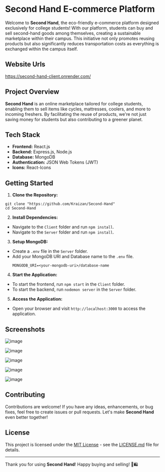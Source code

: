 # Second Hand E-commerce Platform

Welcome to **Second Hand**, the eco-friendly e-commerce platform designed exclusively for college students! With our platform, students can buy and sell second-hand goods among themselves, creating a sustainable marketplace within their campus. This initiative not only promotes reusing products but also significantly reduces transportation costs as everything is exchanged within the campus itself.

## Website Urls

https://second-hand-client.onrender.com/

## Project Overview

**Second Hand** is an online marketplace tailored for college students, enabling them to sell items like cycles, mattresses, coolers, and more to incoming freshers. By facilitating the reuse of products, we're not just saving money for students but also contributing to a greener planet.

## Tech Stack

- **Frontend:** React.js
- **Backend:** Express.js, Node.js
- **Database:** MongoDB
- **Authentication:** JSON Web Tokens (JWT)
- **Icons:** React-Icons

## Getting Started

1. **Clone the Repository:**

```
git clone "https://github.com/Kraizan/Second-Hand"
cd Second-Hand
```

2. **Install Dependencies:**

- Navigate to the `Client` folder and run `npm install`.
- Navigate to the `Server` folder and run `npm install`.

3. **Setup MongoDB:**

- Create a `.env` file in the `Server` folder.
- Add your MongoDB URI and Database name to the `.env` file.
  ```
  MONGODB_URI=<your-mongodb-uri>/database-name
  ```

4. **Start the Application:**

- To start the frontend, run `npm start` in the `Client` folder.
- To start the backend, run `nodemon server` in the `Server` folder.

5. **Access the Application:**

- Open your browser and visit `http://localhost:3000` to access the application.

## Screenshots

![image](https://github.com/Kraizan/Second-Hand/assets/63310123/e9d4bb64-d5aa-4075-af9c-de6970bd7c08)

![image](https://github.com/Kraizan/Second-Hand/assets/63310123/9c07f1b6-6650-4004-9b78-5340d0f94099)

![image](https://github.com/Kraizan/Second-Hand/assets/63310123/413441d1-5bdb-4ceb-b9fd-52aadd71c13a)

![image](https://github.com/Kraizan/Second-Hand/assets/63310123/20d224e3-ad00-46c6-b0da-3376e410b635)

![image](https://github.com/Kraizan/Second-Hand/assets/63310123/15572d2d-7777-485c-9fa8-df913ca80894)

## Contributing

Contributions are welcome! If you have any ideas, enhancements, or bug fixes, feel free to create issues or pull requests. Let's make **Second Hand** even better together!

## License

This project is licensed under the [MIT License](LICENSE.md) - see the [LICENSE.md](LICENSE.md) file for details.

---

Thank you for using **Second Hand**! Happy buying and selling! 🌱🛍️
